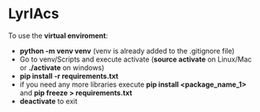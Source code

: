 # LyrIAcs

To use the **virtual enviroment**:
- **python -m venv venv** (venv is already added to the .gitignore file)
- Go to venv/Scripts and execute activate (**source activate** on Linux/Mac or **./activate** on windows)
- **pip install -r requirements.txt**
- if you need any more libraries execute **pip install <package_name_1>** and **pip freeze > requirements.txt**
- **deactivate** to exit

